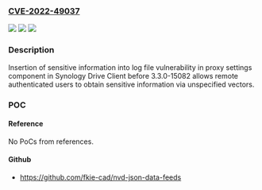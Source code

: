 ### [CVE-2022-49037](https://cve.mitre.org/cgi-bin/cvename.cgi?name=CVE-2022-49037)
![](https://img.shields.io/static/v1?label=Product&message=Synology%20Drive%20Client&color=blue)
![](https://img.shields.io/static/v1?label=Version&message=n%2Fa&color=blue)
![](https://img.shields.io/static/v1?label=Vulnerability&message=CWE-532%3A%20Insertion%20of%20Sensitive%20Information%20into%20Log%20File&color=brighgreen)

### Description

Insertion of sensitive information into log file vulnerability in proxy settings component in Synology Drive Client before 3.3.0-15082 allows remote authenticated users to obtain sensitive information via unspecified vectors.

### POC

#### Reference
No PoCs from references.

#### Github
- https://github.com/fkie-cad/nvd-json-data-feeds

